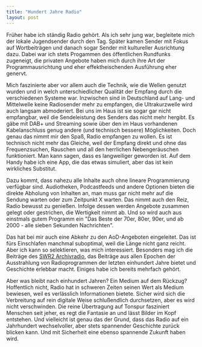 ```yaml
---
title: "Hundert Jahre Radio"
layout: post
---
```


Früher habe ich ständig Radio gehört. Als ich sehr jung war, begleitete mich der lokale Jugendsender durch den Tag. Später kamen Sender mit Fokus auf Wortbeiträgen und danach sogar Sender mit kultureller Ausrichtung dazu. Dabei war ich stets Progammen des öffentlichen Rundfunks zugeneigt, die privaten Angebote haben mich durch ihre Art der Programmausrichtung und eher effektheischenden Ausführung eher genervt.

Mich faszinierte aber vor allem auch die Technik, wie die Wellen genutzt wurden und in welch unterschiedlicher Qualität der Empfang durch die verschiedenen Systeme war. Inzwischen sind in Deutschland auf Lang- und Mittelwelle keine Radiosender mehr zu empfangen, die Ultrakurzwelle wird auch langsam abmoderiert. Bei uns im Haus ist sie sogar gar nicht empfangbar, weil die Sendeleistung des Senders das nicht mehr hergibt. Es gäbe mit DAB+ und Streaming sowie über den im Haus vorhandenen Kabelanschluss genug andere (und technisch bessere) Möglichkeiten. Doch genau das nimmt mir den Spaß, Radio empfangen zu wollen. Es ist technisch nicht mehr das Gleiche, weil der Empfang direkt und ohne das Frequenzsuchen, Rauschen und all den herrlichen Nebengeräuschen funktioniert. Man kann sagen, dass es langweiliger geworden ist. Auf dem Handy habe ich eine App, die das etwas simuliert, aber das ist kein wirkliches Substitut.

Dazu kommt, dass nahezu alle Inhalte auch ohne lineare Programmierung verfügbar sind. Audiotheken, Podcastfeeds und andere Optionen bieten die direkte Abholung von Inhalten an, man muss gar nicht mehr auf die Sendung warten oder zum Zeitpunkt X warten. Das nimmt auch den Reiz, Radio bewusst zu genießen. Infolge dessen werden Angebote zusammen gelegt oder gestrichen, die Wertigkeit nimmt ab. Und so wird auch aus einstmals gutem Programm ein "Das Beste der 70er, 80er, 90er, und ab 2000 - alle sieben Sekunden Nachrichten".

Das hat bei mir auch eine Abkehr zu den AoD-Angeboten eingeleitet. Das ist fürs Einschlafen manchmal suboptimal, weil die Länge nicht ganz reicht. Aber ich kann so selektieren, was mich interessiert. Besonders mag ich die Beiträge des [SWR2 Archivradio](https://www.swr.de/swr2/wissen/archivradio/index.html), das Beiträge aus allen Epochen der Ausstrahlung von Radioprogrammen der letzten einhundert Jahre bietet und Geschichte erlebbar macht. Einiges habe ich bereits mehrfach gehört.

Aber was bleibt nach einhundert Jahren? Ein Medium auf dem Rückzug? Hoffentlich nicht, Radio hat in schweren Zeiten seinen Wert als Medium bewiesen, weil es verlässlich Informationen bietete. Sicher wird sich die Verbreitung auf rein digitale Weise schlußendlich durchsetzen, aber es wird nicht verschwinden. Die reine Übertragung auf Tonspur fasziniert Menschen seit jeher, es regt die Fantasie an und lässt Bilder im Kopf entstehen. Und vielleicht ist genau das der Grund, dass das Radio auf ein Jahrhundert wechselvoller, aber stets spannender Geschichte zurück blicken kann. Und mit Sicherheit eine ebenso spannende Zukunft haben wird.